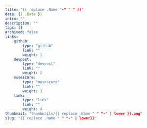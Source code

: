 ```yaml
---
title: "{{ replace .Name "-" " " }}"
date: {{ .Date }}
intro: ""
description: ""
tags: []
archived: false
links: 
    github: 
        type: "github"
        link: ""
        weight: 1
    devpost:
        type: "devpost"
        link: ""
        weight: 2
    musescore:
        type: "musescore"
        link: ""
        weight: 3
    link:
        type: "link"
        link: ""
        weight: 4
thumbnail: "thumbnails/{{ replace .Name " " "-" | lower }}.png"
slug: "{{ replace .Name " " "-" | lower}}"
---
```


